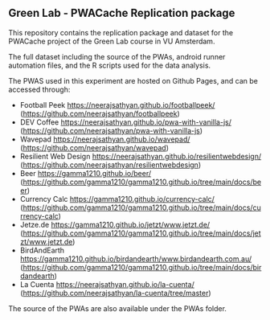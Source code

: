 ## Green Lab - PWACache Replication package

This repository contains the replication package and dataset for the PWACache project of the Green Lab course in VU Amsterdam.

The full dataset including the source of the PWAs, android runner automation files, and the R scripts used for the data analysis.

The PWAS used in this experiment are hosted on Github Pages, and can be accessed through:

- Football Peek https://neerajsathyan.github.io/footballpeek/ (https://github.com/neerajsathyan/footballpeek)
- DEV Coffee https://neerajsathyan.github.io/pwa-with-vanilla-js/ (https://github.com/neerajsathyan/pwa-with-vanilla-js)
- Wavepad https://neerajsathyan.github.io/wavepad/ (https://github.com/neerajsathyan/wavepad)
- Resilient Web Design https://neerajsathyan.github.io/resilientwebdesign/ (https://github.com/neerajsathyan/resilientwebdesign)
- Beer  https://gamma1210.github.io/beer/ (https://github.com/gamma1210/gamma1210.github.io/tree/main/docs/beer)
- Currency Calc https://gamma1210.github.io/currency-calc/ (https://github.com/gamma1210/gamma1210.github.io/tree/main/docs/currency-calc)
- Jetze.de https://gamma1210.github.io/jetzt/www.jetzt.de/ (https://github.com/gamma1210/gamma1210.github.io/tree/main/docs/jetzt/www.jetzt.de)
- BirdAndEarth https://gamma1210.github.io/birdandearth/www.birdandearth.com.au/ (https://github.com/gamma1210/gamma1210.github.io/tree/main/docs/birdandearth)
- La Cuenta https://neerajsathyan.github.io/la-cuenta/ (https://github.com/neerajsathyan/la-cuenta/tree/master)

The source of the PWAs are also available under the PWAs folder.
